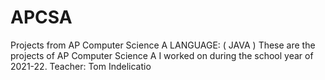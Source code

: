 # APCSA
Projects from AP Computer Science A 
LANGUAGE: ( JAVA )
These are the projects of AP Computer Science A I worked on during the school year of 2021-22.
Teacher: Tom Indelicatio
